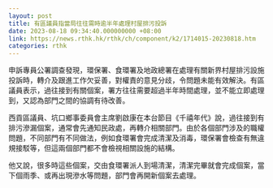 ```yaml
---
layout: post
title: 有區議員指當局往往需時逾半年處理村屋排污投訴
date: 2023-08-18 09:34:40.000000000 +08:00
link: https://news.rthk.hk/rthk/ch/component/k2/1714015-20230818.htm
categories: rthk
---
```


申訴專員公署調查發現，環保署、食環署及地政總署在處理有關新界村屋排污設施投訴時，轉介及跟進工作欠妥善，對權責的意見分歧，令問題未能有效解決。有區議員表示，過往接到有關個案，署方往往需要超過半年時間處理，並不能立即處理到，又認為部門之間的協調有待改善。

西貢區議員、坑口鄉事委員會主席劉啟康在本台節目《千禧年代》說，過往接到有排污滲漏個案，通常會先通知民政處，再轉介相關部門。由於各個部門涉及的職權問題，不同部門有不同做法，例如食環署會完成清潔及消毒，環保署會檢查有無違規接駁等，但這兩個部門都不會檢視相關設施的結構。

他又說，很多時這些個案，交由食環署派人到場清潔，清潔完畢就會完成個案，當下個雨季、或再出現滲水等問題，部門會再開新個案去處理。

